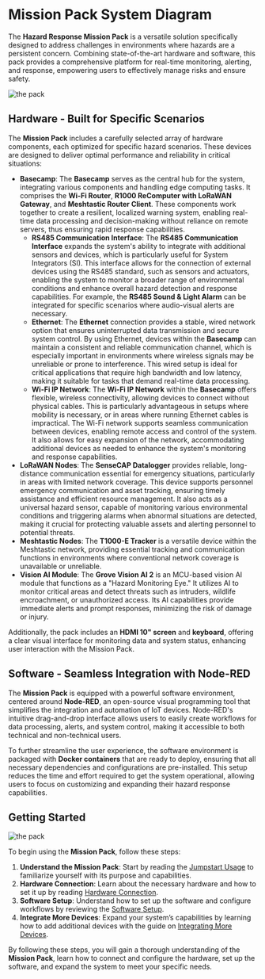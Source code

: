 # Mission Pack System Diagram

The **Hazard Response Mission Pack** is a versatile solution specifically designed to address challenges in environments where hazards are a persistent concern. Combining state-of-the-art hardware and software, this pack provides a comprehensive platform for real-time monitoring, alerting, and response, empowering users to effectively manage risks and ensure safety.

![the pack](https://raw.githubusercontent.com/Seeed-Studio/Hazard-Response-Mission-Pack/v0.2/img/case.jpg)

## Hardware - Built for Specific Scenarios

The **Mission Pack** includes a carefully selected array of hardware components, each optimized for specific hazard scenarios. These devices are designed to deliver optimal performance and reliability in critical situations:

- **Basecamp**: The **Basecamp** serves as the central hub for the system, integrating various components and handling edge computing tasks. It comprises the **Wi-Fi Router**, **R1000 ReComputer with LoRaWAN Gateway**, and **Meshtastic Router Client**. These components work together to create a resilient, localized warning system, enabling real-time data processing and decision-making without reliance on remote servers, thus ensuring rapid response capabilities.
  - **RS485 Communication Interface**: The **RS485 Communication Interface** expands the system's ability to integrate with additional sensors and devices, which is particularly useful for System Integrators (SI). This interface allows for the connection of external devices using the RS485 standard, such as sensors and actuators, enabling the system to monitor a broader range of environmental conditions and enhance overall hazard detection and response capabilities. For example, the **RS485 Sound & Light Alarm** can be integrated for specific scenarios where audio-visual alerts are necessary.
  - **Ethernet**: The **Ethernet** connection provides a stable, wired network option that ensures uninterrupted data transmission and secure system control. By using Ethernet, devices within the **Basecamp** can maintain a consistent and reliable communication channel, which is especially important in environments where wireless signals may be unreliable or prone to interference. This wired setup is ideal for critical applications that require high bandwidth and low latency, making it suitable for tasks that demand real-time data processing.
  - **Wi-Fi IP Network**: The **Wi-Fi IP Network** within the **Basecamp** offers flexible, wireless connectivity, allowing devices to connect without physical cables. This is particularly advantageous in setups where mobility is necessary, or in areas where running Ethernet cables is impractical. The Wi-Fi network supports seamless communication between devices, enabling remote access and control of the system. It also allows for easy expansion of the network, accommodating additional devices as needed to enhance the system's monitoring and response capabilities.
- **LoRaWAN Nodes**: The **SenseCAP Datalogger** provides reliable, long-distance communication essential for emergency situations, particularly in areas with limited network coverage. This device supports personnel emergency communication and asset tracking, ensuring timely assistance and efficient resource management. It also acts as a universal hazard sensor, capable of monitoring various environmental conditions and triggering alarms when abnormal situations are detected, making it crucial for protecting valuable assets and alerting personnel to potential threats.
- **Meshtastic Nodes**: The **T1000-E Tracker** is a versatile device within the Meshtastic network, providing essential tracking and communication functions in environments where conventional network coverage is unavailable or unreliable.
- **Vision AI Module**: The **Grove Vision AI 2** is an MCU-based vision AI module that functions as a "Hazard Monitoring Eye." It utilizes AI to monitor critical areas and detect threats such as intruders, wildlife encroachment, or unauthorized access. Its AI capabilities provide immediate alerts and prompt responses, minimizing the risk of damage or injury.

Additionally, the pack includes an **HDMI 10" screen** and **keyboard**, offering a clear visual interface for monitoring data and system status, enhancing user interaction with the Mission Pack.

## Software - Seamless Integration with Node-RED

The **Mission Pack** is equipped with a powerful software environment, centered around **Node-RED**, an open-source visual programming tool that simplifies the integration and automation of IoT devices. Node-RED's intuitive drag-and-drop interface allows users to easily create workflows for data processing, alerts, and system control, making it accessible to both technical and non-technical users.

To further streamline the user experience, the software environment is packaged with **Docker containers** that are ready to deploy, ensuring that all necessary dependencies and configurations are pre-installed. This setup reduces the time and effort required to get the system operational, allowing users to focus on customizing and expanding their hazard response capabilities.

## Getting Started

![the pack](https://raw.githubusercontent.com/Seeed-Studio/Hazard-Response-Mission-Pack/v0.2/img/v2-system-diagram.png)

To begin using the **Mission Pack**, follow these steps:

1. **Understand the Mission Pack**: Start by reading the [Jumpstart Usage](/docs/jumpstart-usage/README.md) to familiarize yourself with its purpose and capabilities.
2. **Hardware Connection**: Learn about the necessary hardware and how to set it up by reading [Hardware Connection](./hardware-connection.md).
3. **Software Setup**: Understand how to set up the software and configure workflows by reviewing the [Software Setup](./software-setup.md).
4. **Integrate More Devices**: Expand your system’s capabilities by learning how to add additional devices with the guide on [Integrating More Devices](./integrate-more-devices.md).

By following these steps, you will gain a thorough understanding of the **Mission Pack**, learn how to connect and configure the hardware, set up the software, and expand the system to meet your specific needs.
